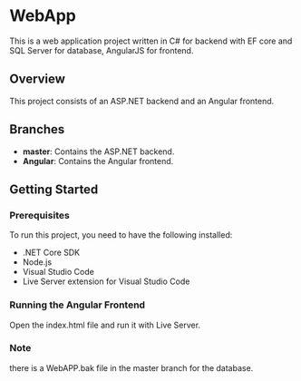 # WebApp

This is a web application project written in C# for backend with EF core and SQL Server for database, AngularJS for frontend.

## Overview

This project consists of an ASP.NET backend and an Angular frontend.

## Branches

- **master**: Contains the ASP.NET backend.
- **Angular**: Contains the Angular frontend.

## Getting Started

### Prerequisites

To run this project, you need to have the following installed:

- .NET Core SDK
- Node.js
- Visual Studio Code
- Live Server extension for Visual Studio Code

### Running the Angular Frontend

Open the index.html file and run it with Live Server.

### Note
there is a WebAPP.bak file in the master branch for the database.
